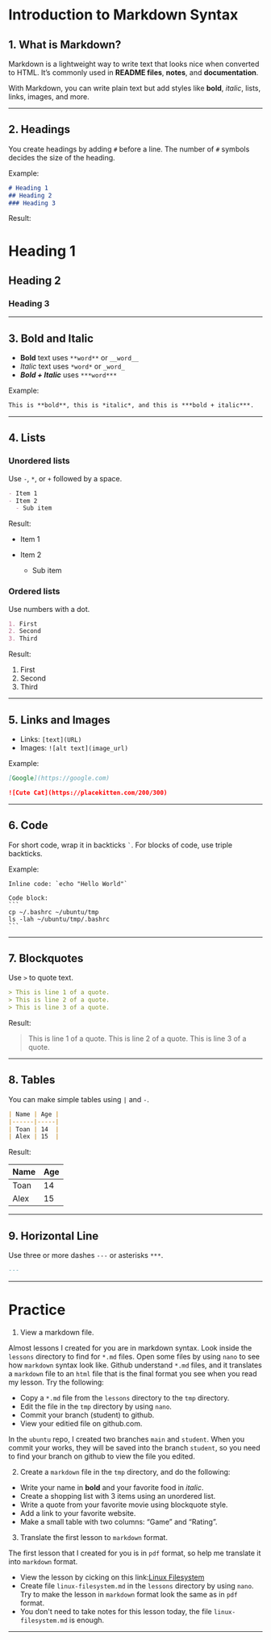 # Introduction to Markdown Syntax

## 1. What is Markdown?

Markdown is a lightweight way to write text that looks nice when converted to HTML.
It’s commonly used in **README files**, **notes**, and **documentation**.

With Markdown, you can write plain text but add styles like **bold**, *italic*, lists, links, images, and more.

---

## 2. Headings

You create headings by adding `#` before a line.
The number of `#` symbols decides the size of the heading.

Example:

```markdown
# Heading 1
## Heading 2
### Heading 3
```

Result:

# Heading 1

## Heading 2

### Heading 3

---

## 3. Bold and Italic

* **Bold** text uses `**word**` or `__word__`
* *Italic* text uses `*word*` or `_word_`
* ***Bold + Italic*** uses `***word***`

Example:

```markdown
This is **bold**, this is *italic*, and this is ***bold + italic***.
```

---

## 4. Lists

### Unordered lists

Use `-`, `*`, or `+` followed by a space.

```markdown
- Item 1
- Item 2
  - Sub item
```

Result:

* Item 1
* Item 2

  * Sub item

### Ordered lists

Use numbers with a dot.

```markdown
1. First
2. Second
3. Third
```

Result:

1. First
2. Second
3. Third

---

## 5. Links and Images

* Links: `[text](URL)`
* Images: `![alt text](image_url)`

Example:

```markdown
[Google](https://google.com)

![Cute Cat](https://placekitten.com/200/300)
```

---

## 6. Code

For short code, wrap it in backticks `` ` ``.
For blocks of code, use triple backticks.

Example:

```
Inline code: `echo "Hello World"`
```

````
Code block:
```
cp ~/.bashrc ~/ubuntu/tmp
ls -lah ~/ubuntu/tmp/.bashrc
```
````


---

## 7. Blockquotes
Use `>` to quote text.

```markdown
> This is line 1 of a quote.
> This is line 2 of a quote.
> This is line 3 of a quote.
````

Result:

> This is line 1 of a quote.
> This is line 2 of a quote.
> This is line 3 of a quote.

---

## 8. Tables

You can make simple tables using `|` and `-`.

```markdown
| Name | Age |
|------|-----|
| Toan | 14  |
| Alex | 15  |
```

Result:

| Name | Age |
| ---- | --- |
| Toan | 14  |
| Alex | 15  |

---

## 9. Horizontal Line

Use three or more dashes `---` or asterisks `***`.

```markdown
---
```

---

# Practice

1. View a markdown file.

Almost lessons I created for you are in markdown syntax. Look inside the `lessons` directory to find for `*.md` files. Open some files by using `nano` to see how `markdown` syntax look like.
Github understand `*.md` files, and it translates a `markdown` file to an `html` file that is the final format you see when you read my lesson.
Try the following:

- Copy a `*.md` file from the `lessons` directory to the `tmp` directory.
- Edit the file in the `tmp` directory by using `nano`.
- Commit your branch (student) to github.
- View your editied file on github.com.

In the `ubuntu` repo, I created two branches `main` and `student`. When you commit your works, they will be saved into the branch `student`, so you need to find your branch on github to view the file you edited.

2. Create a `markdown` file in the `tmp` directory, and do the following:

- Write your name in **bold** and your favorite food in *italic*.
- Create a shopping list with 3 items using an unordered list.
- Write a quote from your favorite movie using blockquote style.
- Add a link to your favorite website.
- Make a small table with two columns: “Game” and “Rating”.

3. Translate the first lesson to `markdown` format.

The first lesson that I created for you is in `pdf` format, so help me translate it into `markdown` format.

- View the lesson by cicking on this link:[Linux Filesystem](https://github.com/duythai3/ubuntu/blob/main/lessons/Linux%20Filesystem.pdf)
- Create file `linux-filesystem.md` in the `lessons` directory by using `nano`. Try to make the lesson in `markdown` format look the same as in `pdf` format.
- You don't need to take notes for this lesson today, the file `linux-filesystem.md` is enough.

---

